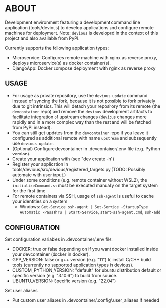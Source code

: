 # ABOUT

Development environment featuring a development command line application (tools/devious) to develop applications and configure remote machines for deployment.
Note: `devious` is developed in the context of this project and also available from PyPI.

Currently supports the following application types:

-   Microservice: Configures remote machine with nginx as reverse proxy, deploys microservice(s) as docker container(s).
-   DjangoApp: Docker compose deployment with nginx as reverse proxy

## USAGE

-   For usage as private repository, use the `devious update` command instead of syncing the fork, because it is not possible to fork privately due to git intrinsics.
    This will detach your repository from its remote (the `devcontainer` repo) and remove the `devious` development artifacts to facilitate integration of upstream changes (`devious` changes more rapidly and in a more complex way than the rest and will be fetched from PyPI instead).
-   You can still get updates from the `devcontainer` repo if you leave it configured as additional remote with name `upstream` and subsequently use `devious update`.
-   (Optional) Configure devcontainer in .devcontainer/.env file (e.g. Python version).
-   Create your application with (see "dev create -h")
-   Register your application in tools/devious/src/devious/registered_targets.py (TODO: Possibly automate with user input.)
-   Under some conditions (e.g. remote container without WSL2), the `initializeCommand.sh` must be executed manually on the target system for the first time
-   For remote containers via SSH, usage of `ssh-agent` is useful to cache your identities on a system
    -   Windows: `Get-Service ssh-agent | Set-Service -StartupType Automatic -PassThru | Start-Service`, `start-ssh-agent.cmd`, `ssh-add`

## CONFIGURATION

Set configuration variables in .devcontainer/.env file:

-   DOCKER: true or false depending on if you want docker installed inside your devcontainer (docker in docker).
-   GPP_VERSION: false or g++ version (e.g. "11") to install C/C++ build tools (currently no supported application types in devious).
-   CUSTOM_PYTHON_VERSION: "default" for ubuntu distribution default or specific version (e.g. "3.10.6") to build from source.
-   UBUNTU_VERSION: Specific version (e.g. "22.04")

Set user aliases

-   Put custom user aliases in .devcontainer/.config/.user_aliases if needed
